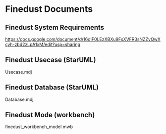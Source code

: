 Finedust Documents
==================

Finedust System Requirements
----------------------------
<https://docs.google.com/document/d/16dIF0LEzXBXu9FsXVFR3sNZZvQwXcyh-zbd2zLpA1xM/edit?usp=sharing>

Finedust Usecase (StarUML)
--------------------------
Usecase.mdj

Finedust Database (StarUML)
---------------------------
Database.mdj

Finedust Mode (workbench)
-------------------------
finedust_workbench_model.mwb